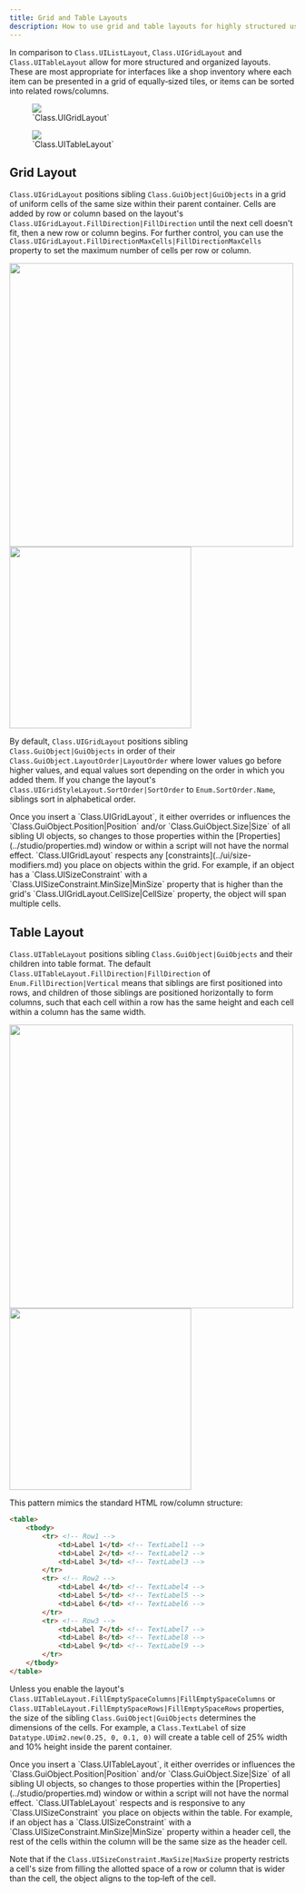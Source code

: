 ```yaml
---
title: Grid and Table Layouts
description: How to use grid and table layouts for highly structured user interfaces.
---
```


In comparison to `Class.UIListLayout`, `Class.UIGridLayout` and `Class.UITableLayout` allow for more structured and organized layouts. These are most appropriate for interfaces like a shop inventory where each item can be presented in a grid of equally‑sized tiles, or items can be sorted into related rows/columns.

<GridContainer numColumns="2">
	<figure>
  	<img src="../assets/ui/ui-objects/UIGridLayout-Example.jpg" />
		<figcaption>`Class.UIGridLayout`</figcaption>
	</figure>
	<figure>
  	<img src="../assets/ui/ui-objects/UITableLayout-Example.jpg" />
		<figcaption>`Class.UITableLayout`</figcaption>
	</figure>
</GridContainer>

## Grid Layout

`Class.UIGridLayout` positions sibling `Class.GuiObject|GuiObjects` in a grid of uniform cells of the same size within their parent container. Cells are added by row or column based on the layout's `Class.UIGridLayout.FillDirection|FillDirection` until the next cell doesn't fit, then a new row or column begins. For further control, you can use the `Class.UIGridLayout.FillDirectionMaxCells|FillDirectionMaxCells` property to set the maximum number of cells per row or column.

<Grid container spacing={2}>
  <Grid item>
		<img src="../assets/ui/ui-objects/UIGridLayout-Example.jpg" width="500" />
	</Grid>
	<Grid item>
		<img src="../assets/studio/explorer/UIGridLayout.png" width="320" />
	</Grid>
</Grid>

By default, `Class.UIGridLayout` positions sibling `Class.GuiObject|GuiObjects` in order of their `Class.GuiObject.LayoutOrder|LayoutOrder` where lower values go before higher values, and equal values sort depending on the order in which you added them. If you change the layout's `Class.UIGridStyleLayout.SortOrder|SortOrder` to `Enum.SortOrder.Name`, siblings sort in alphabetical order.

<Alert severity="warning">
Once you insert a `Class.UIGridLayout`, it either overrides or influences the `Class.GuiObject.Position|Position` and/or `Class.GuiObject.Size|Size` of all sibling UI objects, so changes to those properties within the [Properties](../studio/properties.md) window or within a script will not have the normal effect.
</Alert>

<Alert severity="info">
`Class.UIGridLayout` respects any [constraints](../ui/size-modifiers.md) you place on objects within the grid. For example, if an object has a `Class.UISizeConstraint` with a `Class.UISizeConstraint.MinSize|MinSize` property that is higher than the grid's `Class.UIGridLayout.CellSize|CellSize` property, the object will span multiple cells.
</Alert>

## Table Layout

`Class.UITableLayout` positions sibling `Class.GuiObject|GuiObjects` and their children into table format. The default `Class.UITableLayout.FillDirection|FillDirection` of `Enum.FillDirection|Vertical` means that siblings are first positioned into rows, and children of those siblings are positioned horizontally to form columns, such that each cell within a row has the same height and each cell within a column has the same width.

<Grid container spacing={2}>
  <Grid item>
		<img src="../assets/ui/ui-objects/UITableLayout-Example.jpg" width="500" />
	</Grid>
	<Grid item>
		<img src="../assets/studio/explorer/UITableLayout.png" width="320" />
	</Grid>
</Grid>

This pattern mimics the standard HTML row/column structure:

```html
<table>
	<tbody>
		<tr> <!-- Row1 -->
			<td>Label 1</td> <!-- TextLabel1 -->
			<td>Label 2</td> <!-- TextLabel2 -->
			<td>Label 3</td> <!-- TextLabel3 -->
		</tr>
		<tr> <!-- Row2 -->
			<td>Label 4</td> <!-- TextLabel4 -->
			<td>Label 5</td> <!-- TextLabel5 -->
			<td>Label 6</td> <!-- TextLabel6 -->
		</tr>
		<tr> <!-- Row3 -->
			<td>Label 7</td> <!-- TextLabel7 -->
			<td>Label 8</td> <!-- TextLabel8 -->
			<td>Label 9</td> <!-- TextLabel9 -->
		</tr>
	</tbody>
</table>
```

Unless you enable the layout's `Class.UITableLayout.FillEmptySpaceColumns|FillEmptySpaceColumns` or `Class.UITableLayout.FillEmptySpaceRows|FillEmptySpaceRows` properties, the size of the sibling `Class.GuiObject|GuiObjects` determines the dimensions of the cells. For example, a `Class.TextLabel` of size `Datatype.UDim2.new(0.25, 0, 0.1, 0)` will create a table cell of 25% width and 10% height inside the parent container.

<Alert severity="warning">
Once you insert a `Class.UITableLayout`, it either overrides or influences the `Class.GuiObject.Position|Position` and/or `Class.GuiObject.Size|Size` of all sibling UI objects, so changes to those properties within the [Properties](../studio/properties.md) window or within a script will not have the normal effect.
</Alert>

<Alert severity="info">
`Class.UITableLayout` respects and is responsive to any `Class.UISizeConstraint` you place on objects within the table. For example, if an object has a `Class.UISizeConstraint` with a `Class.UISizeConstraint.MinSize|MinSize` property within a header cell, the rest of the cells within the column will be the same size as the header cell.
  
Note that if the `Class.UISizeConstraint.MaxSize|MaxSize` property restricts a cell's size from filling the allotted space of a row or column that is wider than the cell, the object aligns to the top‑left of the cell.
</Alert>
